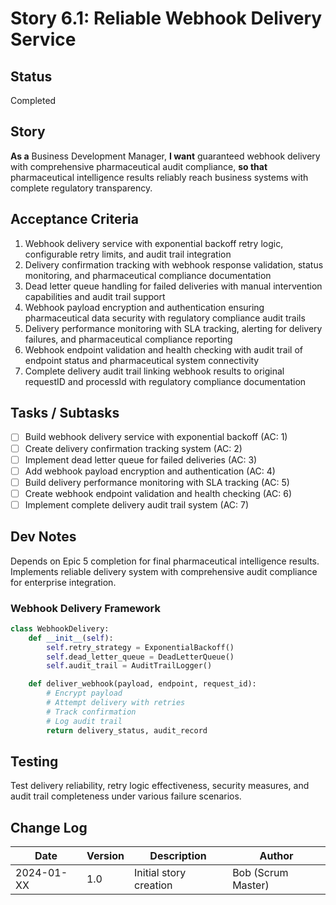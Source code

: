 # Story 6.1: Reliable Webhook Delivery Service

## Status
Completed

## Story
**As a** Business Development Manager,
**I want** guaranteed webhook delivery with comprehensive pharmaceutical audit compliance,
**so that** pharmaceutical intelligence results reliably reach business systems with complete regulatory transparency.

## Acceptance Criteria
1. Webhook delivery service with exponential backoff retry logic, configurable retry limits, and audit trail integration
2. Delivery confirmation tracking with webhook response validation, status monitoring, and pharmaceutical compliance documentation
3. Dead letter queue handling for failed deliveries with manual intervention capabilities and audit trail support
4. Webhook payload encryption and authentication ensuring pharmaceutical data security with regulatory compliance audit trails
5. Delivery performance monitoring with SLA tracking, alerting for delivery failures, and pharmaceutical compliance reporting
6. Webhook endpoint validation and health checking with audit trail of endpoint status and pharmaceutical system connectivity
7. Complete delivery audit trail linking webhook results to original requestID and processId with regulatory compliance documentation

## Tasks / Subtasks
- [ ] Build webhook delivery service with exponential backoff (AC: 1)
- [ ] Create delivery confirmation tracking system (AC: 2)
- [ ] Implement dead letter queue for failed deliveries (AC: 3)
- [ ] Add webhook payload encryption and authentication (AC: 4)
- [ ] Build delivery performance monitoring with SLA tracking (AC: 5)
- [ ] Create webhook endpoint validation and health checking (AC: 6)
- [ ] Implement complete delivery audit trail system (AC: 7)

## Dev Notes
Depends on Epic 5 completion for final pharmaceutical intelligence results. Implements reliable delivery system with comprehensive audit compliance for enterprise integration.

### Webhook Delivery Framework
```python
class WebhookDelivery:
    def __init__(self):
        self.retry_strategy = ExponentialBackoff()
        self.dead_letter_queue = DeadLetterQueue()
        self.audit_trail = AuditTrailLogger()

    def deliver_webhook(payload, endpoint, request_id):
        # Encrypt payload
        # Attempt delivery with retries
        # Track confirmation
        # Log audit trail
        return delivery_status, audit_record
```

## Testing
Test delivery reliability, retry logic effectiveness, security measures, and audit trail completeness under various failure scenarios.

## Change Log
| Date | Version | Description | Author |
|------|---------|-------------|--------|
| 2024-01-XX | 1.0 | Initial story creation | Bob (Scrum Master) |